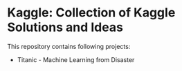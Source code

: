 # Kaggle: Collection of Kaggle Solutions and Ideas
This repository contains following projects:
- Titanic - Machine Learning from Disaster
